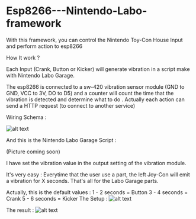 # Esp8266---Nintendo-Labo-framework
With this framework, you can control the Nintendo Toy-Con House Input and perform action to esp8266


How It work ?

Each Input (Crank, Button or Kicker) will generate vibration in a script make with Nintendo Labo Garage.

The esp8266 is connected to a sw-420 vibration sensor module (GND to GND, VCC to 3V, DO to D5) and a counter will count the time that the vibration is detected and determine what to do . Actually each action can send a HTTP request (to connect to another service)

Wiring Schema :



![alt text](https://image.noelshack.com/fichiers/2018/20/2/1526378386-esp-sw.png)

And this is the Nintendo Labo Garage Script :

(Picture coming soon)


I have set the vibration value in the output setting of the vibration module.



It's very easy :
Everytime that the user use a part, the left Joy-Con will emit a vibration for X seconds. That's all for the Labo Garage parts.

Actually, this is the default values : 
1 - 2 seconds = Button
3 - 4 seconds = Crank
5 - 6 seconds = Kicker
The Setup : 
![alt text](https://image.noelshack.com/fichiers/2018/20/2/1526380601-20180515-123421.png)

The result : 
![alt text](https://media.giphy.com/media/1itJgjw6rr7YflfdTF/giphy.gif)


